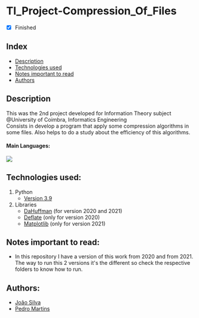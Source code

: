 # TI_Project-Compression_Of_Files

- [x] Finished

## Index
- [Description](#description)
- [Technologies used](#technologies-used)
- [Notes important to read](#notes-important-to-read)
- [Authors](#authors)

## Description
This was the 2nd project developed for Information Theory subject @University of Coimbra, Informatics Engineering <br>
Consists in develop a program that apply some compression algorithms in some files. Also helps to do a study about the efficiency of this algorithms.

#### Main Languages:
![](https://img.shields.io/badge/Python-333333?style=flat&logo=python&logoColor=4F74DA)

## Technologies used:
1. Python
    - [Version 3.9](https://www.python.org/downloads/release/python-390/)
2. Libraries
    - [DaHuffman](https://pypi.org/project/dahuffman/) (for version 2020 and 2021)
    - [Deflate](https://pypi.org/project/deflate/) (only for version 2020)
    - [Matplotlib](https://docs.python.org/3/library/pickle.html#module-pickle) (only for version 2021)


## Notes important to read:
   - In this repository I have a version of this work from 2020 and from 2021. The way to run this 2 versions it's the different so check the respective folders to know how to run.

## Authors:
- [João Silva](https://github.com/ikikara)
- [Pedro Martins](https://github.com/PedroMartinsUC)
